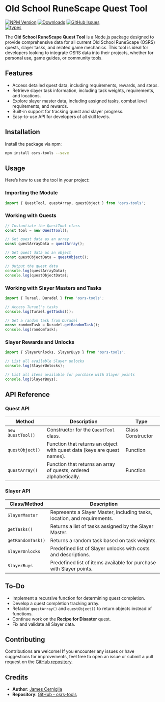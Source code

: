 # Old School RuneScape Quest Tool

[![NPM Version][npm-image]][npm-url] [![Downloads][downloads-image]][downloads-url] [![GitHub Issues][issues-img]][new-issue]  
[![types](https://img.shields.io/npm/types/osrs-tools.svg?style=flat-square)](https://github.com/jamescer/osrs-tools/blob/master/src/types.ts)

The **Old School RuneScape Quest Tool** is a Node.js package designed to provide comprehensive data for all current Old School RuneScape (OSRS) quests, slayer tasks, and related game mechanics. This tool is ideal for developers looking to integrate OSRS data into their projects, whether for personal use, game guides, or community tools.

## Features

- Access detailed quest data, including requirements, rewards, and steps.
- Retrieve slayer task information, including task weights, requirements, and locations.
- Explore slayer master data, including assigned tasks, combat level requirements, and rewards.
- Built-in support for tracking quest and slayer progress.
- Easy-to-use API for developers of all skill levels.

## Installation

Install the package via npm:

```bash
npm install osrs-tools --save
```

## Usage

Here’s how to use the tool in your project:

### Importing the Module

```javascript
import { QuestTool, questArray, questObject } from 'osrs-tools';
```

### Working with Quests

```javascript
// Instantiate the QuestTool class
const tool = new QuestTool();

// Get quest data as an array
const questArrayData = questArray();

// Get quest data as an object
const questObjectData = questObject();

// Output the quest data
console.log(questArrayData);
console.log(questObjectData);
```

### Working with Slayer Masters and Tasks

```javascript
import { Turael, Duradel } from 'osrs-tools';

// Access Turael's tasks
console.log(Turael.getTasks());

// Get a random task from Duradel
const randomTask = Duradel.getRandomTask();
console.log(randomTask);
```

### Slayer Rewards and Unlocks

```javascript
import { SlayerUnlocks, SlayerBuys } from 'osrs-tools';

// List all available Slayer unlocks
console.log(SlayerUnlocks);

// List all items available for purchase with Slayer points
console.log(SlayerBuys);
```

## API Reference

### Quest API

| Method            | Description                                                             | Type              |
| ----------------- | ----------------------------------------------------------------------- | ----------------- |
| `new QuestTool()` | Constructor for the `QuestTool` class.                                  | Class Constructor |
| `questObject()`   | Function that returns an object with quest data (keys are quest names). | Function          |
| `questArray()`    | Function that returns an array of quests, ordered alphabetically.       | Function          |

### Slayer API

| Class/Method         | Description                                                                 |
| -------------------- | ------------------------------------------------------------------------- |
| `SlayerMaster`       | Represents a Slayer Master, including tasks, location, and requirements. |
| `getTasks()`         | Returns a list of tasks assigned by the Slayer Master.                   |
| `getRandomTask()`    | Returns a random task based on task weights.                             |
| `SlayerUnlocks`      | Predefined list of Slayer unlocks with costs and descriptions.           |
| `SlayerBuys`         | Predefined list of items available for purchase with Slayer points.      |

## To-Do

- Implement a recursive function for determining quest completion.
- Develop a quest completion tracking array.
- Refactor `questArray()` and `questObject()` to return objects instead of functions.
- Continue work on the **Recipe for Disaster** quest.
- Fix and validate all Slayer data.

## Contributing

Contributions are welcome! If you encounter any issues or have suggestions for improvements, feel free to open an issue or submit a pull request on the [GitHub repository](https://github.com/jamescer/osrs-tools).

## Credits

- **Author**: [James Cerniglia](mailto:jamesmcerniglia@gmail.com)
- **Repository**: [GitHub - osrs-tools](https://github.com/jamescer/osrs-tools)

[npm-image]: https://img.shields.io/npm/v/osrs-tools.svg
[npm-url]: https://www.npmjs.com/package/osrs-tools
[downloads-image]: https://img.shields.io/npm/dm/osrs-tools.svg
[downloads-url]: https://npmcharts.com/compare/osrs-tools?minimal=true
[issues-img]: https://img.shields.io/github/issues/jamescer/osrs-tools.svg
[new-issue]: https://github.com/jamescer/osrs-tools/issues/new/choose
